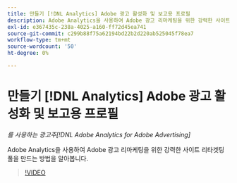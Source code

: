 ```yaml
---
title: 만들기 [!DNL Analytics] Adobe 광고 활성화 및 보고용 프로필
description: Adobe Analytics을 사용하여 Adobe 광고 리마케팅을 위한 강력한 사이트 리타겟팅 풀을 만드는 방법을 알아봅니다.
exl-id: e367435c-238a-4025-a160-ff72d45ea741
source-git-commit: c299b88f75a62194bd22b2d220ab525045f78ea7
workflow-type: tm+mt
source-wordcount: '50'
ht-degree: 0%

---
```


# 만들기 [!DNL Analytics] Adobe 광고 활성화 및 보고용 프로필

*를 사용하는 광고주[!DNL Adobe Analytics for Adobe Advertising]*

Adobe Analytics을 사용하여 Adobe 광고 리마케팅을 위한 강력한 사이트 리타겟팅 풀을 만드는 방법을 알아봅니다.

>[!VIDEO](https://video.tv.adobe.com/v/33503)
